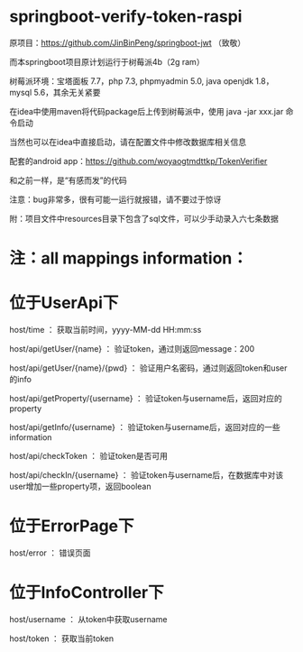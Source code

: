 # springboot-verify-token-raspi

原项目：https://github.com/JinBinPeng/springboot-jwt （致敬）

而本springboot项目原计划运行于树莓派4b（2g ram）

树莓派环境：宝塔面板 7.7，php 7.3, phpmyadmin 5.0, java openjdk 1.8， mysql 5.6，其余无关紧要

在idea中使用maven将代码package后上传到树莓派中，使用 java -jar xxx.jar 命令启动

当然也可以在idea中直接启动，请在配置文件中修改数据库相关信息

配套的android app：https://github.com/woyaogtmdttkp/TokenVerifier

和之前一样，是“有感而发”的代码

注意：bug非常多，很有可能一运行就报错，请不要过于惊讶

附：项目文件中resources目录下包含了sql文件，可以少手动录入六七条数据


# 注：all mappings information：
# 位于UserApi下
host/time ：  获取当前时间，yyyy-MM-dd HH:mm:ss

host/api/getUser/{name} ：  验证token，通过则返回message：200

host/api/getUser/{name}/{pwd} ：  验证用户名密码，通过则返回token和user的info

host/api/getProperty/{username} ：  验证token与username后，返回对应的property

host/api/getInfo/{username} ：  验证token与username后，返回对应的一些information

host/api/checkToken ： 验证token是否可用

host/api/checkIn/{username} ： 验证token与username后，在数据库中对该user增加一些property项，返回boolean

# 位于ErrorPage下
host/error  ： 错误页面

# 位于InfoController下
host/username ： 从token中获取username

host/token  ： 获取当前token

